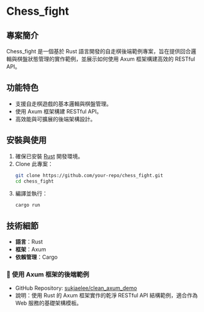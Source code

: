 # Chess_fight
  
## 專案簡介
Chess_fight 是一個基於 Rust 語言開發的自走棋後端範例專案，旨在提供回合邏輯與棋盤狀態管理的實作範例，並展示如何使用 Axum 框架構建高效的 RESTful API。
  
## 功能特色
- 支援自走棋遊戲的基本邏輯與棋盤管理。
- 使用 Axum 框架構建 RESTful API。
- 高效能與可擴展的後端架構設計。
  
## 安裝與使用
1. 確保已安裝 [Rust](https://www.rust-lang.org/) 開發環境。
2. Clone 此專案：
   ```bash
   git clone https://github.com/your-repo/chess_fight.git
   cd chess_fight
   ```
3. 編譯並執行：
   ```bash
   cargo run
   ```
  
## 技術細節
- **語言**：Rust
- **框架**：Axum
- **依賴管理**：Cargo
  
### 🚀 使用 Axum 框架的後端範例
- GitHub Repository: [sukjaelee/clean_axum_demo](https://github.com/sukjaelee/clean_axum_demo)
- 說明：使用 Rust 的 Axum 框架實作的乾淨 RESTful API 結構範例，適合作為 Web 服務的基礎架構模板。
